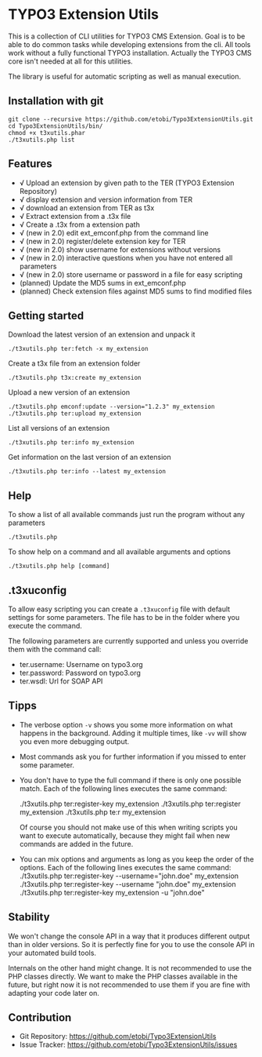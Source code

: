 # TYPO3 Extension Utils

This is a collection of CLI utilities for TYPO3 CMS Extension. Goal is to be able to do common tasks
while developing extensions from the cli. All tools work without a fully functional TYPO3 installation. Actually the
TYPO3 CMS core isn't needed at all for this utilities.

The library is useful for automatic scripting as well as manual execution.

## Installation with git

	git clone --recursive https://github.com/etobi/Typo3ExtensionUtils.git
	cd Typo3ExtensionUtils/bin/
	chmod +x t3xutils.phar
	./t3xutils.php list

## Features

* √ Upload an extension by given path to the TER (TYPO3 Extension Repository)
* √ display extension and version information from TER
* √ download an extension from TER as t3x
* √ Extract extension from a .t3x file
* √ Create a .t3x from a extension path
* √ (new in 2.0) edit ext_emconf.php from the command line
* √ (new in 2.0) register/delete extension key for TER
* √ (new in 2.0) show username for extensions without versions
* √ (new in 2.0) interactive questions when you have not entered all parameters
* √ (new in 2.0) store username or password in a file for easy scripting
* (planned) Update the MD5 sums in ext_emconf.php
* (planned) Check extension files against MD5 sums to find modified files


## Getting started

Download the latest version of an extension and unpack it

	./t3xutils.php ter:fetch -x my_extension

Create a t3x file from an extension folder

	./t3xutils.php t3x:create my_extension

Upload a new version of an extension

	./t3xutils.php emconf:update --version="1.2.3" my_extension
	./t3xutils.php ter:upload my_extension

List all versions of an extension

	./t3xutils.php ter:info my_extension

Get information on the last version of an extension

	./t3xutils.php ter:info --latest my_extension


## Help

To show a list of all available commands just run the program without any parameters

	./t3xutils.php

To show help on a command and all available arguments and options

	./t3xutils.php help [command]

## .t3xuconfig

To allow easy scripting you can create a `.t3xuconfig` file with default settings for some parameters.
The file has to be in the folder where you execute the command.

The following parameters are currently supported and unless you override them with the command call:

* ter.username: Username on typo3.org
* ter.password: Password on typo3.org
* ter.wsdl:     Url for SOAP API

## Tipps

* The verbose option `-v` shows you some more information on what happens in the background. Adding it multiple times,
  like `-vv` will show you even more debugging output.

* Most commands ask you for further information if you missed to enter some parameter.

* You don't have to type the full command if there is only one possible match. Each of the
  following lines executes the same command:

    ./t3xutils.php ter:register-key my_extension
    ./t3xutils.php ter:register my_extension
    ./t3xutils.php te:r my_extension

  Of course you should not make use of this when writing scripts you want to execute automatically, because they might
  fail when new commands are added in the future.

* You can mix options and arguments as long as you keep the order of the options. Each of the following lines executes
  the same command:
    ./t3xutils.php ter:register-key --username="john.doe" my_extension
    ./t3xutils.php ter:register-key --username "john.doe" my_extension
    ./t3xutils.php ter:register-key my_extension -u "john.doe"

## Stability

We won't change the console API in a way that it produces different output than in older versions. So it is perfectly fine
for you to use the console API in your automated build tools.

Internals on the other hand might change. It is not recommended to use the PHP classes directly. We want to make the
PHP classes available in the future, but right now it is not recommended to use them if you are fine with adapting your
code later on.

## Contribution

* Git Repository: https://github.com/etobi/Typo3ExtensionUtils
* Issue Tracker: https://github.com/etobi/Typo3ExtensionUtils/issues
